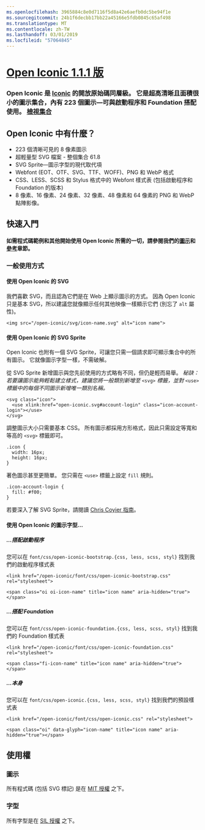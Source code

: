 ```yaml
---
ms.openlocfilehash: 3965884c8e0d7116f5d8a42e6aefb0dc5be94f1e
ms.sourcegitcommit: 24b1f6decbb17bb22a45166e5fdb0845c65af498
ms.translationtype: MT
ms.contentlocale: zh-TW
ms.lasthandoff: 03/01/2019
ms.locfileid: "57064845"
---
```

<a name="open-iconic-v111httpuseiconiccomopen"></a>[Open Iconic 1.1.1 版](http://useiconic.com/open)
===========

### <a name="open-iconic-is-the-open-source-sibling-of-iconichttpuseiconiccom-it-is-a-hyper-legible-collection-of-223-icons-with-a-tiny-footprintmdashready-to-use-with-bootstrap-and-foundation-view-the-collectionhttpuseiconiccomopenicons"></a>Open Iconic 是 [Iconic](http://useiconic.com) 的開放原始碼同層級。 它是超高清晰且面積很小的圖示集合，內有 223 個圖示&mdash;可與啟動程序和 Foundation 搭配使用。 [檢視集合](http://useiconic.com/open#icons)



## <a name="whats-in-open-iconic"></a>Open Iconic 中有什麼？

* 223 個清晰可見的 8 像素圖示
* 超輕量型 SVG 檔案 - 整個集合 61.8 
* SVG Sprite&mdash;圖示字型的現代取代項
* Webfont (EOT、OTF、SVG、TTF、WOFF)、PNG 和 WebP 格式
* CSS、LESS、SCSS 和 Stylus 格式中的 Webfont 樣式表 (包括啟動程序和 Foundation 的版本)
* 8 像素、16 像素、24 像素、32 像素、48 像素和 64 像素的 PNG 和 WebP 點陣影像。


## <a name="getting-started"></a>快速入門

#### <a name="for-code-samples-and-everything-else-you-need-to-get-started-with-open-iconic-check-out-our-iconshttpuseiconiccomopenicons-and-referencehttpuseiconiccomopenreference-sections"></a>如需程式碼範例和其他開始使用 Open Iconic 所需的一切，請參閱我們的[圖示](http://useiconic.com/open#icons)和[參考](http://useiconic.com/open#reference)章節。

### <a name="general-usage"></a>一般使用方式

#### <a name="using-open-iconics-svgs"></a>使用 Open Iconic 的 SVG

我們喜歡 SVG，而且認為它們是在 Web 上顯示圖示的方式。 因為 Open Iconic 只是基本 SVG，所以建議您就像顯示任何其他映像一樣顯示它們 (別忘了 `alt` 屬性)。

```
<img src="/open-iconic/svg/icon-name.svg" alt="icon name">
```

#### <a name="using-open-iconics-svg-sprite"></a>使用 Open Iconic 的 SVG Sprite

Open Iconic 也附有一個 SVG Sprite，可讓您只需一個請求即可顯示集合中的所有圖示。 它就像圖示字型一樣，不需破解。

從 SVG Sprite 新增圖示與您先前使用的方式略有不同，但仍是輕而易舉。 *秘訣：若要讓圖示能夠輕鬆建立樣式，建議您將一般類別新增至*  `<svg>` *標籤，並對* `<use>`  *標籤中的每個不同圖示新增唯一類別名稱。*  

```
<svg class="icon">
  <use xlink:href="open-iconic.svg#account-login" class="icon-account-login"></use>
</svg>
```

調整圖示大小只需要基本 CSS。 所有圖示都採用方形格式，因此只需設定等寬和等高的 `<svg>` 標籤即可。

```
.icon {
  width: 16px;
  height: 16px;
}
```

著色圖示甚至更簡單。 您只需在 `<use>` 標籤上設定 `fill` 規則。

```
.icon-account-login {
  fill: #f00;
}
```

若要深入了解 SVG Sprite，請閱讀 [Chris Coyier 指南](http://css-tricks.com/svg-sprites-use-better-icon-fonts/)。

#### <a name="using-open-iconics-icon-font"></a>使用 Open Iconic 的圖示字型...


##### <a name="with-bootstrap"></a>…搭配啟動程序

您可以在 `font/css/open-iconic-bootstrap.{css, less, scss, styl}` 找到我們的啟動程序樣式表


```
<link href="/open-iconic/font/css/open-iconic-bootstrap.css" rel="stylesheet">
```


```
<span class="oi oi-icon-name" title="icon name" aria-hidden="true"></span>
```

##### <a name="with-foundation"></a>…搭配 Foundation

您可以在 `font/css/open-iconic-foundation.{css, less, scss, styl}` 找到我們的 Foundation 樣式表

```
<link href="/open-iconic/font/css/open-iconic-foundation.css" rel="stylesheet">
```


```
<span class="fi-icon-name" title="icon name" aria-hidden="true"></span>
```

##### <a name="on-its-own"></a>…本身

您可以在 `font/css/open-iconic.{css, less, scss, styl}` 找到我們的預設樣式表

```
<link href="/open-iconic/font/css/open-iconic.css" rel="stylesheet">
```

```
<span class="oi" data-glyph="icon-name" title="icon name" aria-hidden="true"></span>
```


## <a name="license"></a>使用權

### <a name="icons"></a>圖示

所有程式碼 (包括 SVG 標記) 是在 [MIT 授權](http://opensource.org/licenses/MIT) 之下。

### <a name="fonts"></a>字型

所有字型是在 [SIL 授權](http://scripts.sil.org/cms/scripts/page.php?item_id=OFL_web) 之下。
